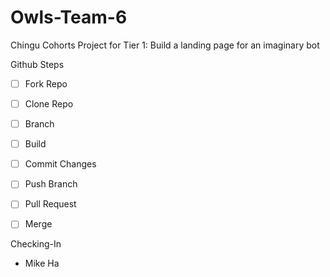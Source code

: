 # Owls-Team-6
Chingu Cohorts Project for Tier 1: Build a landing page for an imaginary bot

Github Steps
- [ ] Fork Repo
- [ ] Clone Repo
- [ ] Branch
- [ ] Build
- [ ] Commit Changes
- [ ] Push Branch
- [ ] Pull Request

- [ ] Merge

Checking-In
* Mike Ha
